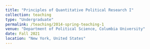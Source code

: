 ```yaml
---
title: "Principles of Quantitative Political Research I"
collection: teaching
type: "Undergraduate"
permalink: /teaching/2014-spring-teaching-1
venue: "Department of Political Science, Columbia University"
date: Fall 2021
location: "New York, United States"
---
```

